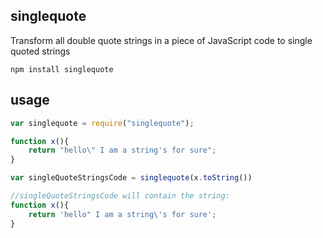 singlequote
--------------

Transform all double quote strings in a piece of JavaScript code to single quoted strings

```
npm install singlequote
```

usage
-----
```js
var singlequote = require("singlequote");

function x(){
	return "hello\" I am a string's for sure";
}

var singleQuoteStringsCode = singlequote(x.toString())

//singleQuoteStringsCode will contain the string:
function x(){
	return 'hello" I am a string\'s for sure';
}
```
